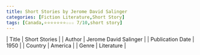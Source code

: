 ```yaml
---
title: Short Stories by Jerome David Salinger
categories: [Fiction Literature,Short Story]
tags: [Canada,⭐⭐⭐⭐⭐⭐⭐☆☆☆ 7/10,short story]
---
```

        
| Title | Short Stories  |
| Author |  Jerome David Salinger  |
| Publication Date | 1950   |
| Country | America |
| Genre | Literature  |
        